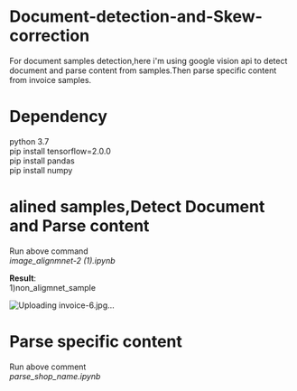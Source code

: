 # Document-detection-and-Skew-correction
For document samples detection,here i'm using google vision api to detect document and parse content from samples.Then parse specific content from invoice samples. 



# Dependency
  python 3.7  
  pip install tensorflow=2.0.0   
  pip install pandas  
  pip install numpy 
# alined samples,Detect Document and Parse content
Run above command  
_image_alignmnet-2 (1).ipynb_

 __Result__:  
 1)non_aligmnet_sample
 
 ![Uploading invoice-6.jpg…]()
 
# Parse specific content 
Run above comment  
_parse_shop_name.ipynb_


